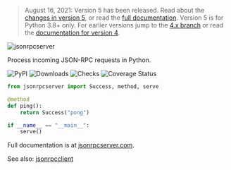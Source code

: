 > August 16, 2021: Version 5 has been released. Read about the [changes in
> version 5](https://composed.blog/jsonrpcserver-5-changes), or read the [full
> documentation](https://www.jsonrpcserver.com/en/stable/).
> Version 5 is for Python 3.8+ only. For earlier versions jump to the [4.x
> branch](https://github.com/explodinglabs/jsonrpcserver/tree/4.x) or read the
> [documentation for version 4](https://www.jsonrpcserver.com/en/4.2.0/).

<img
    alt="jsonrpcserver"
    style="margin: 0 auto;"
    src="https://github.com/explodinglabs/jsonrpcserver/blob/main/docs/logo.png?raw=true"
/>

Process incoming JSON-RPC requests in Python.

![PyPI](https://img.shields.io/pypi/v/jsonrpcserver.svg)
![Downloads](https://img.shields.io/pypi/dm/jsonrpcserver.svg)
![Checks](https://github.com/explodinglabs/jsonrpcserver/actions/workflows/code-quality.yml/badge.svg)
![Coverage Status](https://coveralls.io/repos/github/explodinglabs/jsonrpcserver/badge.svg?branch=main)

```python
from jsonrpcserver import Success, method, serve

@method
def ping():
    return Success("pong")

if __name__ == "__main__":
    serve()
```

Full documentation is at [jsonrpcserver.com](https://www.jsonrpcserver.com/).

See also: [jsonrpcclient](https://github.com/explodinglabs/jsonrpcclient)

